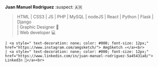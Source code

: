 **Juan Manuel Rodriguez** :suspect: :argentina: <br>
> HTML | CSS3 | JS | PHP | MySQL | nodeJS | React | Python | Flask | Django <br> 
    | Graphic Designer 📝<br> | Web developer 💻<br>
    
    | <a style=" text-decoration: none; color: #000; font-size: 12px;" href="https://www.instagram.com/amgsketch/"> AmgSketch ✍️</a><br>
    | <a style=" text-decoration: none; color: #000; font-size: 12px;" href="https://www.linkedin.com/in/juan-manuel-rodriguez-5a45431a8/"> LinkedIn 🔗</a><br>

                                    
                                   
                                   
